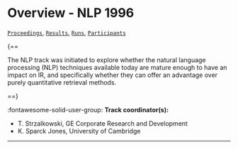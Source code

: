 # Overview - NLP 1996

[`Proceedings`](./proceedings.md), [`Results`](./results.md), [`Runs`](./runs.md), [`Participants`](./participants.md)

{==

The NLP track was initiated to explore whether the natural language processing (NLP) techniques available today are mature enough to have an impact on IR, and specifically whether they can offer an advantage over purely quantitative retrieval methods.

==}

:fontawesome-solid-user-group: **Track coordinator(s):**

- T. Strzalkowski, GE Corporate Research and Development 
- K. Sparck Jones, University of Cambridge 



---

